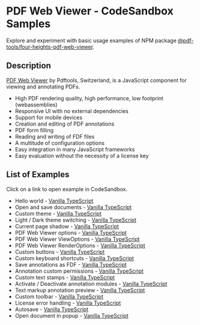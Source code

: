 # PDF Web Viewer - CodeSandbox Samples

Explore and experiment with basic usage examples of NPM package [@pdf-tools/four-heights-pdf-web-viewer](https://www.npmjs.com/package/@pdf-tools/four-heights-pdf-web-viewer).

## Description

[PDF Web Viewer](https://www.pdf-tools.com/products/viewing-printing/pdf-web-viewer/) by Pdftools, Switzerland, is a JavaScript component for viewing and annotating PDFs.

- High PDF rendering quality, high performance, low footprint (webassemblies)
- Responsive UI with no external dependencies
- Support for mobile devices
- Creation and editing of PDF annotations
- PDF form filling
- Reading and writing of FDF files
- A multitude of configuration options
- Easy integration in many JavaScript frameworks
- Easy evaluation without the necessity of a license key

## List of Examples

Click on a link to open example in CodeSandbox.

- Hello world - [Vanilla TypeScript](https://codesandbox.io/p/sandbox/github/pdf-tools/pdf-web-viewer-samples/tree/v-4.2.0/vanilla-typescript-examples/hello-world)
- Open and save documents - [Vanilla TypeScript](https://codesandbox.io/p/sandbox/github/pdf-tools/pdf-web-viewer-samples/tree/v-4.2.0/vanilla-typescript-examples/open-and-save-documents)
- Custom theme - [Vanilla TypeScript](https://codesandbox.io/p/sandbox/github/pdf-tools/pdf-web-viewer-samples/tree/v-4.2.0/vanilla-typescript-examples/custom-theme)
- Light / Dark theme switching - [Vanilla TypeScript](https://codesandbox.io/p/sandbox/github/pdf-tools/pdf-web-viewer-samples/tree/v-4.2.0/vanilla-typescript-examples/light-dark-theme-switching)
- Current page shadow - [Vanilla TypeScript](https://codesandbox.io/p/sandbox/github/pdf-tools/pdf-web-viewer-samples/tree/v-4.2.0/vanilla-typescript-examples/current-page-shadow)
- PDF Web Viewer options - [Vanilla TypeScript](https://codesandbox.io/p/sandbox/github/pdf-tools/pdf-web-viewer-samples/tree/v-4.2.0/vanilla-typescript-examples/pdf-web-viewer-options)
- PDF Web Viewer ViewOptions - [Vanilla TypeScript](https://codesandbox.io/p/sandbox/github/pdf-tools/pdf-web-viewer-samples/tree/v-4.2.0/vanilla-typescript-examples/pdf-web-viewer-view-options)
- PDF Web Viewer RenderOptions - [Vanilla TypeScript](https://codesandbox.io/p/sandbox/github/pdf-tools/pdf-web-viewer-samples/tree/v-4.2.0/vanilla-typescript-examples/pdf-web-viewer-render-options)
- Custom buttons - [Vanilla TypeScript](https://codesandbox.io/p/sandbox/github/pdf-tools/pdf-web-viewer-samples/tree/v-4.2.0/vanilla-typescript-examples/custom-buttons)
- Custom keyboard shortcuts - [Vanilla TypeScript](https://codesandbox.io/p/sandbox/github/pdf-tools/pdf-web-viewer-samples/tree/v-4.2.0/vanilla-typescript-examples/custom-keyboard-shortcuts)
- Save annotations as FDF - [Vanilla TypeScript](https://codesandbox.io/p/sandbox/github/pdf-tools/pdf-web-viewer-samples/tree/v-4.2.0/vanilla-typescript-examples/save-annotations-as-fdf)
- Annotation custom permissions - [Vanilla TypeScript](https://codesandbox.io/p/sandbox/github/pdf-tools/pdf-web-viewer-samples/tree/v-4.2.0/vanilla-typescript-examples/annotation-custom-permissions)
- Custom text stamps - [Vanilla TypeScript](https://codesandbox.io/p/sandbox/github/pdf-tools/pdf-web-viewer-samples/tree/v-4.2.0/vanilla-typescript-examples/custom-text-stamps)
- Activate / Deactivate annotation modules - [Vanilla TypeScript](https://codesandbox.io/p/sandbox/github/pdf-tools/pdf-web-viewer-samples/tree/v-4.2.0/vanilla-typescript-examples/activate-deactivate-annotation-modules)
- Text markup annotation preview - [Vanilla TypeScript](https://codesandbox.io/p/sandbox/github/pdf-tools/pdf-web-viewer-samples/tree/v-4.2.0/vanilla-typescript-examples/text-markup-annotation-preview)
- Custom toolbar - [Vanilla TypeScript](https://codesandbox.io/p/sandbox/github/pdf-tools/pdf-web-viewer-samples/tree/v-4.2.0/vanilla-typescript-examples/custom-toolbar)
- License error handling - [Vanilla TypeScript](https://codesandbox.io/p/sandbox/github/pdf-tools/pdf-web-viewer-samples/tree/v-4.2.0/vanilla-typescript-examples/license-error-handling)
- Autosave - [Vanilla TypeScript](https://codesandbox.io/p/sandbox/github/pdf-tools/pdf-web-viewer-samples/tree/v-4.2.0/vanilla-typescript-examples/autosave)
- Open document in popup - [Vanilla TypeScript](https://codesandbox.io/p/sandbox/github/pdf-tools/pdf-web-viewer-samples/tree/v-4.2.0/vanilla-typescript-examples/open-document-in-popup)

